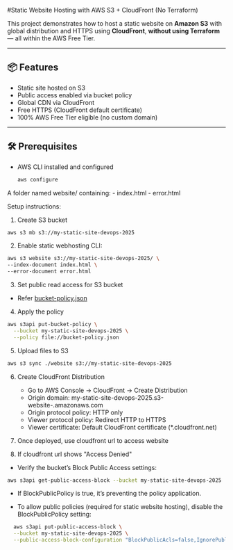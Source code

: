 #Static Website Hosting with AWS S3 + CloudFront (No Terraform)

This project demonstrates how to host a static website on **Amazon S3** with global distribution and HTTPS using **CloudFront**, **without using Terraform** — all within the AWS Free Tier.

---

## 📦 Features

- Static site hosted on S3
- Public access enabled via bucket policy
- Global CDN via CloudFront
- Free HTTPS (CloudFront default certificate)
- 100% AWS Free Tier eligible (no custom domain)

---

## 🛠 Prerequisites

- AWS CLI installed and configured  

  ```bash
  aws configure


A folder named website/ containing:
	- index.html
	- error.html

Setup instructions:

1. Create S3 bucket
  ```bash
  aws s3 mb s3://my-static-site-devops-2025
  ```
2. Enable static webhosting
CLI:
```bash
aws s3 website s3://my-static-site-devops-2025/ \
--index-document index.html \
--error-document error.html
```
3. Set public read access for S3 bucket
- Refer [bucket-policy.json](./bucket-policy.json)

4. Apply the policy
```bash
aws s3api put-bucket-policy \
  --bucket my-static-site-devops-2025 \
  --policy file://bucket-policy.json
```
5. Upload files to S3
```bash
aws s3 sync ./website s3://my-static-site-devops-2025
```
6.  Create CloudFront Distribution
	- Go to AWS Console → CloudFront → Create Distribution
	- Origin domain: my-static-site-devops-2025.s3-website-<region>.amazonaws.com
	- Origin protocol policy: HTTP only
	- Viewer protocol policy: Redirect HTTP to HTTPS
	- Viewer certificate: Default CloudFront certificate (*.cloudfront.net)

7. Once deployed, use cloudfront url to access website

8. If cloudfront url shows "Access Denied"
  - Verify the bucket’s Block Public Access settings:
  ```bash
  aws s3api get-public-access-block --bucket my-static-site-devops-2025
  ```

  - If BlockPublicPolicy is true, it’s preventing the policy application.
  
  - To allow public policies (required for static website hosting), disable the BlockPublicPolicy setting:
```bash
  aws s3api put-public-access-block \
  --bucket my-static-site-devops-2025 \
  --public-access-block-configuration "BlockPublicAcls=false,IgnorePublicAcls=false,BlockPublicPolicy=false,RestrictPublicBuckets=false"
```